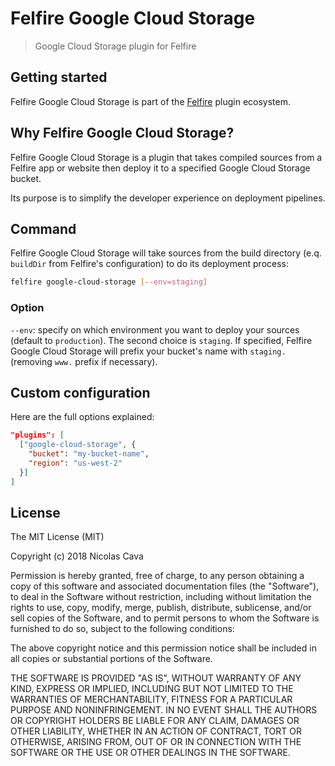 # Felfire Google Cloud Storage

> Google Cloud Storage plugin for Felfire

## Getting started

Felfire Google Cloud Storage is part of the [Felfire](https://github.com/nicolascava/felfire) plugin ecosystem.

## Why Felfire Google Cloud Storage?

Felfire Google Cloud Storage is a plugin that takes compiled sources from a Felfire app or website then deploy it to a specified Google Cloud Storage bucket.
 
Its purpose is to simplify the developer experience on deployment pipelines.

## Command

Felfire Google Cloud Storage will take sources from the build directory (e.q. `buildDir` from Felfire's configuration) to do its deployment process:

```bash
felfire google-cloud-storage [--env=staging]
```

### Option

`--env`: specify on which environment you want to deploy your sources (default to `production`). The second choice is `staging`. If specified, Felfire Google Cloud Storage will prefix your bucket's name with `staging.` (removing `www.` prefix if necessary).

## Custom configuration

Here are the full options explained:

```json
"plugins": [
  ["google-cloud-storage", {
    "bucket": "my-bucket-name",
    "region": "us-west-2"
  }]
]
```

## License

The MIT License (MIT)

Copyright (c) 2018 Nicolas Cava

Permission is hereby granted, free of charge, to any person obtaining a copy
of this software and associated documentation files (the "Software"), to deal
in the Software without restriction, including without limitation the rights
to use, copy, modify, merge, publish, distribute, sublicense, and/or sell
copies of the Software, and to permit persons to whom the Software is
furnished to do so, subject to the following conditions:

The above copyright notice and this permission notice shall be included in all
copies or substantial portions of the Software.

THE SOFTWARE IS PROVIDED "AS IS", WITHOUT WARRANTY OF ANY KIND, EXPRESS OR
IMPLIED, INCLUDING BUT NOT LIMITED TO THE WARRANTIES OF MERCHANTABILITY,
FITNESS FOR A PARTICULAR PURPOSE AND NONINFRINGEMENT. IN NO EVENT SHALL THE
AUTHORS OR COPYRIGHT HOLDERS BE LIABLE FOR ANY CLAIM, DAMAGES OR OTHER
LIABILITY, WHETHER IN AN ACTION OF CONTRACT, TORT OR OTHERWISE, ARISING FROM,
OUT OF OR IN CONNECTION WITH THE SOFTWARE OR THE USE OR OTHER DEALINGS IN THE
SOFTWARE.

